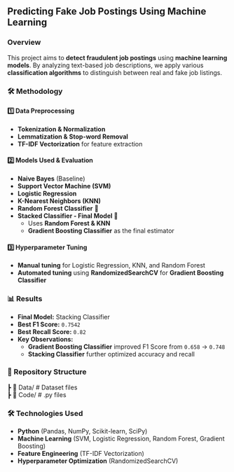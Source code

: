 ## Predicting Fake Job Postings Using Machine Learning  

### Overview  
This project aims to **detect fraudulent job postings** using **machine learning models**. By analyzing text-based job descriptions, we apply various **classification algorithms** to distinguish between real and fake job listings.  

### 🛠️ Methodology  

#### **1️⃣ Data Preprocessing**
- **Tokenization & Normalization**  
- **Lemmatization & Stop-word Removal**  
- **TF-IDF Vectorization** for feature extraction  

#### **2️⃣ Models Used & Evaluation**
- **Naive Bayes** (Baseline)  
- **Support Vector Machine (SVM)**  
- **Logistic Regression**  
- **K-Nearest Neighbors (KNN)**  
- **Random Forest Classifier** 🌲  
- **Stacked Classifier - Final Model 🚀**  
  - Uses **Random Forest & KNN**  
  - **Gradient Boosting Classifier** as the final estimator  

#### **3️⃣ Hyperparameter Tuning**
- **Manual tuning** for Logistic Regression, KNN, and Random Forest  
- **Automated tuning** using **RandomizedSearchCV** for **Gradient Boosting Classifier**  

### 📊 Results  
- **Final Model:** Stacking Classifier  
- **Best F1 Score:** `0.7542`  
- **Best Recall Score:** `0.82`  
- **Key Observations:**
  - **Gradient Boosting Classifier** improved F1 Score from `0.658` → `0.748`  
  - **Stacking Classifier** further optimized accuracy and recall  

### 📂 Repository Structure  
┣ 📜 Data/ # Dataset files <br>
┣ 📜 Code/ # .py files 

### 🛠️ Technologies Used  
- **Python** (Pandas, NumPy, Scikit-learn, SciPy)  
- **Machine Learning** (SVM, Logistic Regression, Random Forest, Gradient Boosting)  
- **Feature Engineering** (TF-IDF Vectorization)  
- **Hyperparameter Optimization** (RandomizedSearchCV)  
